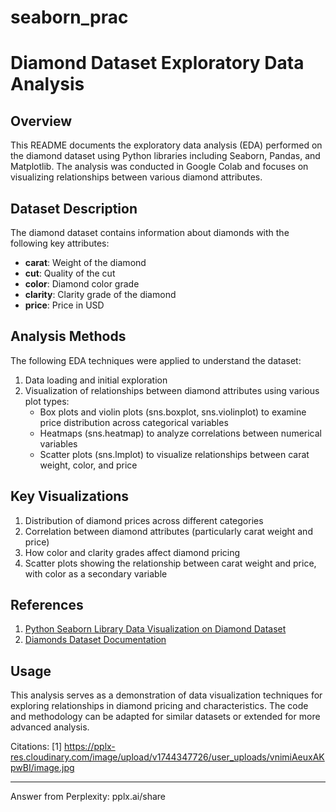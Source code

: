 # seaborn_prac

# Diamond Dataset Exploratory Data Analysis

## Overview

This README documents the exploratory data analysis (EDA) performed on the diamond dataset using Python libraries including Seaborn, Pandas, and Matplotlib. The analysis was conducted in Google Colab and focuses on visualizing relationships between various diamond attributes.

## Dataset Description

The diamond dataset contains information about diamonds with the following key attributes:
- **carat**: Weight of the diamond
- **cut**: Quality of the cut
- **color**: Diamond color grade
- **clarity**: Clarity grade of the diamond
- **price**: Price in USD

## Analysis Methods

The following EDA techniques were applied to understand the dataset:

1. Data loading and initial exploration
2. Visualization of relationships between diamond attributes using various plot types:
   - Box plots and violin plots (sns.boxplot, sns.violinplot) to examine price distribution across categorical variables
   - Heatmaps (sns.heatmap) to analyze correlations between numerical variables
   - Scatter plots (sns.lmplot) to visualize relationships between carat weight, color, and price

## Key Visualizations

1. Distribution of diamond prices across different categories
2. Correlation between diamond attributes (particularly carat weight and price)
3. How color and clarity grades affect diamond pricing
4. Scatter plots showing the relationship between carat weight and price, with color as a secondary variable

## References

1. [Python Seaborn Library Data Visualization on Diamond Dataset](https://medium.com/@deepak.enge.phd/python-seaborn-library-data-visualization-on-dataset-diamond-f0dc43f7b7bb)
2. [Diamonds Dataset Documentation](https://ggplot2.tidyverse.org/reference/diamonds.html)

## Usage

This analysis serves as a demonstration of data visualization techniques for exploring relationships in diamond pricing and characteristics. The code and methodology can be adapted for similar datasets or extended for more advanced analysis.

Citations:
[1] https://pplx-res.cloudinary.com/image/upload/v1744347726/user_uploads/vnimiAeuxAKpwBI/image.jpg

---
Answer from Perplexity: pplx.ai/share
